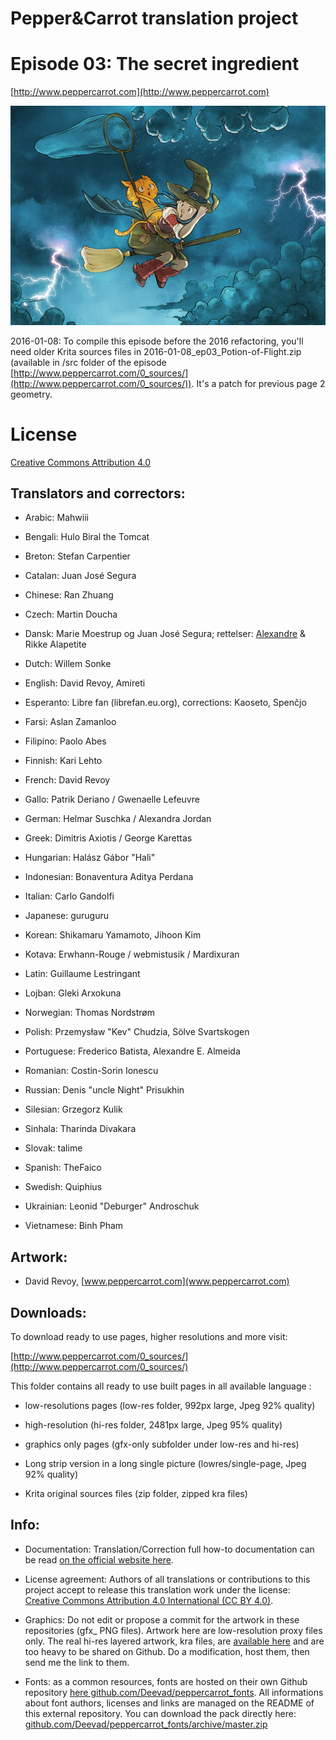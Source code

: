 ﻿# Pepper&Carrot translation project
# Episode 03: The secret ingredient

[http://www.peppercarrot.com](http://www.peppercarrot.com)

![alt tag](gfx_Pepper-and-Carrot_by-David-Revoy_E03.png)

2016-01-08: To compile this episode before the 2016 refactoring, you'll need older Krita sources files in 2016-01-08_ep03_Potion-of-Flight.zip (available in /src folder of the episode [http://www.peppercarrot.com/0_sources/](http://www.peppercarrot.com/0_sources/)). It's a patch for previous page 2 geometry.


License
=======

[Creative Commons Attribution 4.0](https://creativecommons.org/licenses/by/4.0/)

## Translators and correctors:

* Arabic: Mahwiii

* Bengali: Hulo Biral the Tomcat

* Breton: Stefan Carpentier

* Catalan: Juan José Segura

* Chinese: Ran Zhuang

* Czech: Martin Doucha

* Dansk: Marie Moestrup og Juan José Segura; rettelser: [Alexandre](https://github.com/Alkarex) & Rikke Alapetite

* Dutch: Willem Sonke

* English: David Revoy, Amireti

* Esperanto: Libre fan (librefan.eu.org), corrections: Kaoseto, Spenĉjo

* Farsi: Aslan Zamanloo

* Filipino: Paolo Abes

* Finnish: Kari Lehto

* French: David Revoy

* Gallo: Patrik Deriano / Gwenaelle Lefeuvre

* German: Helmar Suschka / Alexandra Jordan

* Greek: Dimitris Axiotis / George Karettas

* Hungarian: Halász Gábor "Hali"

* Indonesian: Bonaventura Aditya Perdana

* Italian: Carlo Gandolfi

* Japanese: guruguru

* Korean: Shikamaru Yamamoto, Jihoon Kim

* Kotava: Erwhann-Rouge / webmistusik / Mardixuran

* Latin: Guillaume Lestringant

* Lojban: Gleki Arxokuna

* Norwegian: Thomas Nordstrøm

* Polish: Przemysław "Kev" Chudzia, Sölve Svartskogen

* Portuguese: Frederico Batista, Alexandre E. Almeida

* Romanian: Costin-Sorin Ionescu

* Russian: Denis "uncle Night" Prisukhin

* Silesian: Grzegorz Kulik

* Sinhala: Tharinda Divakara

* Slovak: talime

* Spanish: TheFaico

* Swedish: Quiphius

* Ukrainian: Leonid "Deburger" Androschuk

* Vietnamese: Binh Pham


## Artwork:

* David Revoy, [www.peppercarrot.com](www.peppercarrot.com)


## Downloads:

To download ready to use pages, higher resolutions and more visit:

[http://www.peppercarrot.com/0_sources/](http://www.peppercarrot.com/0_sources/)


This folder contains all ready to use built pages in all available language :

* low-resolutions pages (low-res folder, 992px large, Jpeg 92% quality)

* high-resolution (hi-res folder, 2481px large, Jpeg 95% quality)

* graphics only pages (gfx-only subfolder under low-res and hi-res)

* Long strip version in a long single picture (lowres/single-page, Jpeg 92% quality)

* Krita original sources files (zip folder, zipped kra files) 


## Info:

- Documentation: Translation/Correction full how-to documentation can be read [on the official website here](http://www.peppercarrot.com/fr/article267/how-to-add-a-translation-or-a-correction).

- License agreement: Authors of all translations or contributions to this project accept to release this translation work under the license: [Creative Commons Attribution 4.0 International (CC BY 4.0)](https://creativecommons.org/licenses/by/4.0/).

- Graphics: Do not edit or propose a commit for the artwork in these repositories (gfx_ PNG files). Artwork here are low-resolution proxy files only. The real hi-res layered artwork, kra files, are [available here](http://www.peppercarrot.com/en/static6/sources) and are too heavy to be shared on Github. Do a modification, host them, then send me the link to them.

- Fonts: as a common resources, fonts are hosted on their own Github repository [here  github.com/Deevad/peppercarrot_fonts](https://github.com/Deevad/peppercarrot_fonts). All informations about font authors, licenses and links are managed on the README of this external repository. You can download the pack directly here: [github.com/Deevad/peppercarrot_fonts/archive/master.zip](https://github.com/Deevad/peppercarrot_fonts/archive/master.zip)
